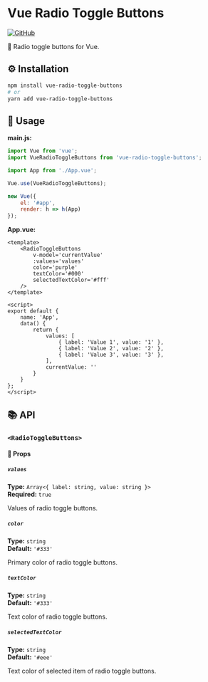 # Vue Radio Toggle Buttons
[![GitHub](https://img.shields.io/github/license/gluons/vue-radio-toggle-buttons.svg?style=flat-square)](./LICENSE)

🔘 Radio toggle buttons for Vue.

## ⚙️ Installation

```bash
npm install vue-radio-toggle-buttons
# or
yarn add vue-radio-toggle-buttons
```

## 🛂 Usage

**main.js:**
```js
import Vue from 'vue';
import VueRadioToggleButtons from 'vue-radio-toggle-buttons';

import App from './App.vue';

Vue.use(VueRadioToggleButtons);

new Vue({
	el: '#app',
	render: h => h(App)
});
```

**App.vue:**
```vue
<template>
	<RadioToggleButtons
		v-model='currentValue'
		:values='values'
		color='purple'
		textColor='#000'
		selectedTextColor='#fff'
	/>
</template>

<script>
export default {
	name: 'App',
	data() {
		return {
			values: [
				{ label: 'Value 1', value: '1' },
				{ label: 'Value 2', value: '2' },
				{ label: 'Value 3', value: '3' },
			],
			currentValue: ''
		}
	}
};
</script>
```

## 📚 API

### `<RadioToggleButtons>`

#### 🔰 Props

##### `values`
**Type:** `Array<{ label: string, value: string }>`  
**Required:** `true`

Values of radio toggle buttons.

##### `color`
**Type:** `string`  
**Default:** `'#333'`

Primary color of radio toggle buttons.

##### `textColor`
**Type:** `string`  
**Default:** `'#333'`

Text color of radio toggle buttons.

##### `selectedTextColor`
**Type:** `string`  
**Default:** `'#eee'`

Text color of selected item of radio toggle buttons.
